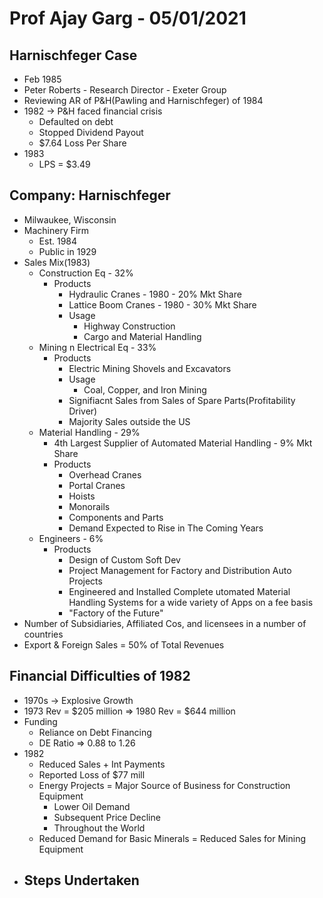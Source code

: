 # Prof Ajay Garg - 05/01/2021

## Harnischfeger Case
- Feb 1985
- Peter Roberts - Research Director - Exeter Group
- Reviewing AR of P&H(Pawling and Harnischfeger) of 1984
- 1982 -> P&H faced financial crisis
	- Defaulted on debt
	- Stopped Dividend Payout
	- $7.64 Loss Per Share
- 1983
	- LPS = $3.49


## Company: Harnischfeger
- Milwaukee, Wisconsin
- Machinery Firm
	- Est. 1984
	- Public in 1929
- Sales Mix(1983)
	- Construction Eq - 32%
		- Products
			- Hydraulic Cranes - 1980 - 20% Mkt Share
			- Lattice Boom Cranes - 1980 - 30% Mkt Share
			- Usage
				- Highway Construction
				- Cargo and Material Handling
	- Mining n Electrical Eq - 33%
		- Products
		 	- Electric Mining Shovels and Excavators
		 	- Usage
		 		- Coal, Copper, and Iron Mining
		 	- Signifiacnt Sales from Sales of Spare Parts(Profitability Driver)
		 	- Majority Sales outside the US
	- Material Handling - 29%
		- 4th Largest Supplier of Automated Material Handling - 9% Mkt Share
		- Products
			- Overhead Cranes
			- Portal Cranes
			- Hoists
			- Monorails
			- Components and Parts
			- Demand Expected to Rise in The Coming Years
	- Engineers - 6%
		- Products
			- Design of Custom Soft Dev
			- Project Management for Factory and Distribution Auto Projects
			- Engineered and Installed Complete utomated Material Handling Systems for a wide variety of Apps on a fee basis
			- "Factory of the Future"
- Number of Subsidiaries, Affiliated Cos, and licensees in a number of countries
- Export & Foreign Sales = 50% of Total Revenues

## Financial Difficulties of 1982
- 1970s -> Explosive Growth
- 1973 Rev = $205 million => 1980 Rev = $644 million
- Funding
	- Reliance on Debt Financing
	- DE Ratio => 0.88 to 1.26
- 1982
	- Reduced Sales + Int Payments
	- Reported Loss of $77 mill
	- Energy Projects = Major Source of Business for Construction Equipment
		- Lower Oil Demand
		- Subsequent Price Decline
		- Throughout the World
	- Reduced Demand for Basic Minerals = Reduced Sales for Mining Equipment
- Steps Undertaken
	-  
